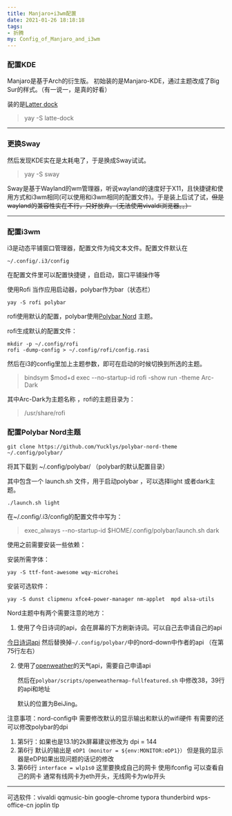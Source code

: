 ```yaml
---
title: Manjaro+i3wm配置
date: 2021-01-26 18:18:18
tags: 
- 折腾
my: Config_of_Manjaro_and_i3wm
---
```



### 配置KDE
Manjaro是基于Arch的衍生版。
初始装的是Manjaro-KDE，通过主题改成了Big Sur的样式。（有一说一，是真的好看）

装的是[Latter dock](https://github.com/KDE/latte-dock) 

> yay -S  latte-dock

---

### 更换Sway

然后发现KDE实在是太耗电了，于是换成Sway试试。

> yay -S sway

 Sway是基于Wayland的wm管理器，听说wayland的速度好于X11，且快捷键和使用方式和i3wm相同(可以使用和i3wm相同的配置文件)。于是装上后试了试，~~但是wayland的兼容性实在不行，只好放弃。（无法使用vivaldi浏览器。。）~~

---

### 配置i3wm

i3是动态平铺窗口管理器，配置文件为纯文本文件。配置文件默认在

```
~/.config/.i3/config
```

在配置文件里可以配置快捷键 ，自启动，窗口平铺操作等

使用Rofi 当作应用启动器，polybar作为bar（状态栏）

```
yay -S rofi polybar 
```

rofi使用默认的配置，polybar使用[Polybar Nord](https://github.com/Yucklys/polybar-nord-theme) 主题。

rofi生成默认的配置文件：

```
mkdir -p ~/.config/rofi
rofi -dump-config > ~/.config/rofi/config.rasi
```

然后在i3的config里加上主题参数，即可在启动的时候切换到所选的主题。

> bindsym $mod+d exec --no-startup-id rofi -show run -theme Arc-Dark

其中Arc-Dark为主题名称 ，rofi的主题目录为：

> /usr/share/rofi

### 配置Polybar Nord主题

```
git clone https://github.com/Yucklys/polybar-nord-theme ~/.config/polybar/
```

将其下载到 ~/.config/polybar/   （polybar的默认配置目录）

其中包含一个 launch.sh  文件，用于启动polybar ，可以选择light 或者dark主题。

``` 
./launch.sh light   
```

在~/.config/.i3/config的配置文件中写为：

>exec_always --no-startup-id $HOME/.config/polybar/launch.sh dark

使用之前需要安装一些依赖：

安装所需字体：

``` 
yay -S ttf-font-awesome wqy-microhei
```

安装可选软件：

```
yay -S dunst clipmenu xfce4-power-manager nm-applet  mpd alsa-utils  
```

Nord主题中有两个需要注意的地方：

1. 使用了今日诗词的api，会在屏幕的下方刷新诗词。可以自己去申请自己的api

[今日诗词api](https://v2.jinrishici.com/token) 然后替换掉`~/.config/polybar/`中的nord-down中作者的api  （在第75行左右）

2. 使用了[openweather](https://openweathermap.org)的天气api，需要自己申请api

   然后在`polybar/scripts/openweathermap-fullfeatured.sh` 中修改38，39行的api和地址

   默认的位置为BeiJing。



注意事项：nord-config中 需要修改默认的显示输出和默认的wifi硬件 有需要的还可以修改polybar的dpi

1. 第5行：如果也是13.1的2k屏幕建议修改为    dpi = 144 
2. 第6行 默认的输出是 `eDP1（monitor = ${env:MONITOR:eDP1}）`   但是我的显示器是eDP如果出现问题的话记的修改
3. 第66行 `interface = wlp1s0`  这里要换成自己的网卡  使用ifconfig 可以查看自己的网卡  通常有线网卡为eth开头，无线网卡为wlp开头





---

可选软件：vivaldi qqmusic-bin google-chrome typora thunderbird wps-office-cn joplin tlp 






